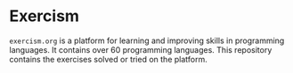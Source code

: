 # Exercism
`exercism.org` is a platform for learning and improving skills in programming languages. It contains over 60 programming languages.
This repository contains the exercises solved or tried on the platform.